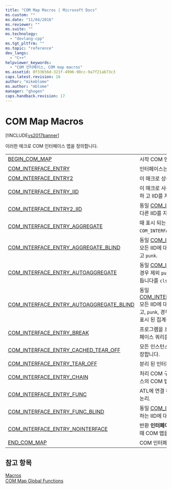 ```yaml
---
title: "COM Map Macros | Microsoft Docs"
ms.custom: ""
ms.date: "11/04/2016"
ms.reviewer: ""
ms.suite: ""
ms.technology: 
  - "devlang-cpp"
ms.tgt_pltfrm: ""
ms.topic: "reference"
dev_langs: 
  - "C++"
helpviewer_keywords: 
  - "COM 인터페이스, COM map macros"
ms.assetid: 0f33656d-321f-4996-90cc-9a7f21ab73c3
caps.latest.revision: 16
author: "mikeblome"
ms.author: "mblome"
manager: "ghogen"
caps.handback.revision: 17
---
```

# COM Map Macros
[!INCLUDE[vs2017banner](../../assembler/inline/includes/vs2017banner.md)]

이러한 매크로 COM 인터페이스 맵을 정의합니다.  
  
|||  
|-|-|  
|[BEGIN\_COM\_MAP](../Topic/BEGIN_COM_MAP.md)|시작 COM 인터페이스 맵 엔트리를 표시합니다.|  
|[COM\_INTERFACE\_ENTRY](../Topic/COM_INTERFACE_ENTRY%20Macros.md)|인터페이스는 COM 인터페이스 맵에 들어갑니다.|  
|[COM\_INTERFACE\_ENTRY2](../Topic/COM_INTERFACE_ENTRY2.md)|이 매크로 상속의 두 분기 사용.|  
|[COM\_INTERFACE\_ENTRY\_IID](../Topic/COM_INTERFACE_ENTRY_IID.md)|이 매크로 사용 하면 인터페이스의 COM 맵에 입력 하 고 IID를 지정 합니다.|  
|[COM\_INTERFACE\_ENTRY2\_IID](../Topic/COM_INTERFACE_ENTRY2_IID.md)|동일  [COM\_INTERFACE\_ENTRY2](../Topic/COM_INTERFACE_ENTRY2.md), 제외 하 고는 다른 IID를 지정할 수 있습니다.|  
|[COM\_INTERFACE\_ENTRY\_AGGREGATE](../Topic/COM_INTERFACE_ENTRY_AGGREGATE.md)|때 표시 되는 인터페이스 `iid` 를 쿼리할 `COM_INTERFACE_ENTRY_AGGREGATE` 를 전달 `punk`.|  
|[COM\_INTERFACE\_ENTRY\_AGGREGATE\_BLIND](../Topic/COM_INTERFACE_ENTRY_AGGREGATE_BLIND.md)|동일  [COM\_INTERFACE\_ENTRY\_AGGREGATE](../Topic/COM_INTERFACE_ENTRY_AGGREGATE.md), 모든 IID에 대 한 쿼리 결과 쿼리를 전달에서 제외 하 고 `punk`.|  
|[COM\_INTERFACE\_ENTRY\_AUTOAGGREGATE](../Topic/COM_INTERFACE_ENTRY_AUTOAGGREGATE.md)|동일  [COM\_INTERFACE\_ENTRY\_AGGREGATE](../Topic/COM_INTERFACE_ENTRY_AGGREGATE.md), 경우 제외 `punk` 는  **NULL**, 설명 집계를 자동으로 만듭니다를 `clsid`.|  
|[COM\_INTERFACE\_ENTRY\_AUTOAGGREGATE\_BLIND](../Topic/COM_INTERFACE_ENTRY_AUTOAGGREGATE_BLIND.md)|동일  [COM\_INTERFACE\_ENTRY\_AUTOAGGREGATE](../Topic/COM_INTERFACE_ENTRY_AUTOAGGREGATE.md)모든 IID에 대 한 쿼리 결과 쿼리를 전달에서 제외 하 고, `punk`, 경우 `punk` 는  **NULL**, 자동으로 만들기로 표시 된 집계는 `clsid`.|  
|[COM\_INTERFACE\_ENTRY\_BREAK](../Topic/COM_INTERFACE_ENTRY_BREAK.md)|프로그램을 호출 하면  [DebugBreak](http://msdn.microsoft.com/library/windows/desktop/ms679297) 때 지정한 인터페이스 쿼리를.|  
|[COM\_INTERFACE\_ENTRY\_CACHED\_TEAR\_OFF](../Topic/COM_INTERFACE_ENTRY_CACHED_TEAR_OFF.md)|모든 인스턴스에 대 한 인터페이스 관련 데이터를 저장합니다.|  
|[COM\_INTERFACE\_ENTRY\_TEAR\_OFF](../Topic/COM_INTERFACE_ENTRY_TEAR_OFF.md)|분리 된 인터페이스를 노출합니다.|  
|[COM\_INTERFACE\_ENTRY\_CHAIN](../Topic/COM_INTERFACE_ENTRY_CHAIN.md)|처리 COM 구조에서이 항목에 도달 하면 기본 클래스의 COM 맵을 처리 합니다.|  
|[COM\_INTERFACE\_ENTRY\_FUNC](../Topic/COM_INTERFACE_ENTRY_FUNC.md)|ATL에 연결 하는 일반 메커니즘 `QueryInterface` 논리.|  
|[COM\_INTERFACE\_ENTRY\_FUNC\_BLIND](../Topic/COM_INTERFACE_ENTRY_FUNC_BLIND.md)|동일  [COM\_INTERFACE\_ENTRY\_FUNC](../Topic/COM_INTERFACE_ENTRY_FUNC.md)를 호출 하는 IID에 대 한 쿼리 결과 제외 하 고, `func`.|  
|[COM\_INTERFACE\_ENTRY\_NOINTERFACE](../Topic/COM_INTERFACE_ENTRY_NOINTERFACE.md)|반환  **인터페이스** 지정 된 인터페이스에 대해 쿼리할 때 COM 맵을 처리를 종료 합니다.|  
|[END\_COM\_MAP](../Topic/END_COM_MAP.md)|COM 인터페이스 맵 엔트리 끝을 표시 합니다.|  
  
## 참고 항목  
 [Macros](../../atl/reference/atl-macros.md)   
 [COM Map Global Functions](../../atl/reference/com-map-global-functions.md)